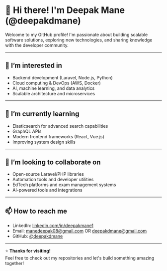 # 👋 Hi there! I'm Deepak Mane (@deepakdmane)

Welcome to my GitHub profile! I'm passionate about building scalable software solutions, exploring new technologies, and sharing knowledge with the developer community.

---

## 👀 I’m interested in
- Backend development (Laravel, Node.js, Python)
- Cloud computing & DevOps (AWS, Docker)
- AI, machine learning, and data analytics
- Scalable architecture and microservices

---

## 🌱 I’m currently learning
- Elasticsearch for advanced search capabilities
- GraphQL APIs
- Modern frontend frameworks (React, Vue.js)
- Improving system design skills

---

## 💞️ I’m looking to collaborate on
- Open-source Laravel/PHP libraries
- Automation tools and developer utilities
- EdTech platforms and exam management systems
- AI-powered tools and integrations

---

## 📫 How to reach me
- LinkedIn: [linkedin.com/in/deepakmane1](https://linkedin.com/in/deepakmane1)
- Email: manedeepak08@gmail.com OR deepakdmane@gmail.com
- GitHub: [@deepakdmane](https://github.com/deepakdmane)

---

⭐ **Thanks for visiting!**  
Feel free to check out my repositories and let's build something amazing together!


<!---
deepakdmane/deepakdmane is a ✨ special ✨ repository because its `README.md` (this file) appears on your GitHub profile.
You can click the Preview link to take a look at your changes.
--->

